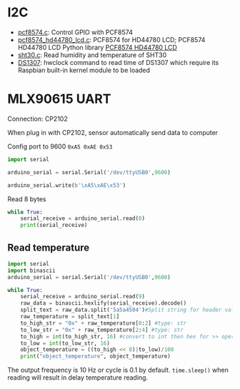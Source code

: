 # I2C 

* [pcf8574.c](pcf8574.c): Control GPIO with PCF8574
* [pcf8574_hd44780_lcd.c](pcf8574_hd44780_lcd.c): PCF8574 for HD44780 LCD; PCF8574 HD44780 LCD Python library [PCF8574 HD44780 LCD](PCF8574%20HD44780%20LCD)
* [sht30.c](sht30.c): Read humidity and temperature of SHT30
* [DS1307](DS1307.md): hwclock command to read time of DS1307 which require its Raspbian built-in kernel module to be loaded
# MLX90615 UART
Connection: CP2102

When plug in with CP2102, sensor automatically send data to computer

Config port to 9600 ``0xA5 0xAE 0x53``

```py
import serial

arduino_serial = serial.Serial('/dev/ttyUSB0',9600)

arduino_serial.write(b'\xA5\xAE\x53')
```

Read 8 bytes

```py
while True:
    serial_receive = arduino_serial.read(8)
    print(serial_receive)
```    

## Read temperature

```py
import serial
import binascii
arduino_serial = serial.Serial('/dev/ttyUSB0',9600)

while True:
    serial_receive = arduino_serial.read(9)
    raw_data = binascii.hexlify(serial_receive).decode()
    split_text = raw_data.split('5a5a4504')#Split string for header value
    raw_temperature = split_text[1]
    to_high_str = "0x" + raw_temperature[0:2] #type: str
    to_low_str = "0x" + raw_temperature[2:4] #type: str
    to_high = int(to_high_str, 16) #convert to int then hex for >> operator
    to_low = int(to_low_str, 16)
    object_temperature = ((to_high << 8)|to_low)/100
    print("object_temperature", object_temperature)
```    

The output frequency is 10 Hz or cycle is 0.1 by default. ``time.sleep()`` when reading will result in delay temperature reading.
